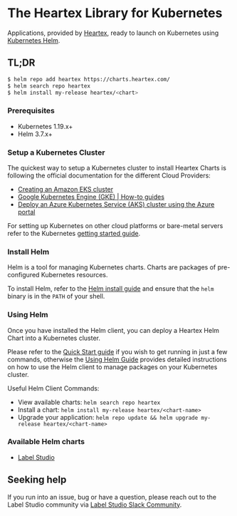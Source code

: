 # The Heartex Library for Kubernetes

Applications, provided by [Heartex](https://heartex.com), ready to launch on Kubernetes using [Kubernetes Helm](https://github.com/helm/helm).

## TL;DR

```bash
$ helm repo add heartex https://charts.heartex.com/
$ helm search repo heartex
$ helm install my-release heartex/<chart>
```

### Prerequisites
- Kubernetes 1.19.x+
- Helm 3.7.x+

### Setup a Kubernetes Cluster

The quickest way to setup a Kubernetes cluster to install Heartex Charts is following the official documentation for the different Cloud Providers:

- [Creating an Amazon EKS cluster](https://docs.aws.amazon.com/eks/latest/userguide/create-cluster.html)
- [Google Kubernetes Engine (GKE) | How-to guides](https://cloud.google.com/kubernetes-engine/docs/how-to)
- [Deploy an Azure Kubernetes Service (AKS) cluster using the Azure portal](https://docs.microsoft.com/en-us/azure/aks/kubernetes-walkthrough-portal)

For setting up Kubernetes on other cloud platforms or bare-metal servers refer to the Kubernetes [getting started guide](http://kubernetes.io/docs/getting-started-guides/).

### Install Helm

Helm is a tool for managing Kubernetes charts. Charts are packages of pre-configured Kubernetes resources.

To install Helm, refer to the [Helm install guide](https://github.com/helm/helm#install) and ensure that the `helm` binary is in the `PATH` of your shell.

### Using Helm

Once you have installed the Helm client, you can deploy a Heartex Helm Chart into a Kubernetes cluster.

Please refer to the [Quick Start guide](https://helm.sh/docs/intro/quickstart/) if you wish to get running in just a few commands, otherwise the [Using Helm Guide](https://helm.sh/docs/intro/using_helm/) provides detailed instructions on how to use the Helm client to manage packages on your Kubernetes cluster.

Useful Helm Client Commands:
* View available charts: `helm search repo heartex`
* Install a chart: `helm install my-release heartex/<chart-name>`
* Upgrade your application: `helm repo update && helm upgrade my-release heartex/<chart-name>`

### Available Helm charts

* [Label Studio](https://github.com/heartexlabs/charts/tree/master/charts/label-studio)

## Seeking help

If you run into an issue, bug or have a question, please reach out to the Label Studio
community via [Label Studio Slack Community](https://slack.labelstudio.heartex.com/).